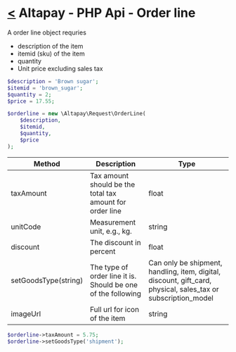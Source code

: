 [<](../index.md) Altapay - PHP Api - Order line
==================================================

A order line object requries
- description of the item
- itemid (sku) of the item
- quantity
- Unit price excluding sales tax

```php
$description = 'Brown sugar';
$itemid = 'brown_sugar';
$quantity = 2;
$price = 17.55;

$orderline = new \Altapay\Request\OrderLine(
    $description,
    $itemid,
    $quantity,
    $price
);
```

| Method  | Description | Type |
|---|---|---|
taxAmount | Tax amount should be the total tax amount for order line | float
unitCode | Measurement unit, e.g., kg. | string
discount | The discount in percent | float
setGoodsType(string) | The type of order line it is. Should be one of the following | Can only be shipment, handling, item, digital, discount, gift_card, physical, sales_tax or subscription_model
imageUrl | Full url for icon of the item | string

```php
$orderline->taxAmount = 5.75;
$orderline->setGoodsType('shipment');
```

